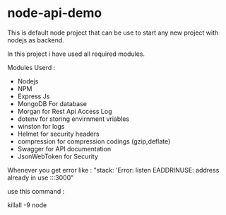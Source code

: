 # node-api-demo
This is default node project that can be use to start any new project with nodejs as backend.

In this project i have used all required modules.

Modules Userd : 

  - Nodejs
  - NPM
  - Express Js
  - MongoDB For database
  - Morgan for Rest Api Access Log
  - dotenv for storing envirnment vriables
  - winston for logs
  - Helmet for security headers
  - compression for compression codings (gzip,deflate) 
  - Swagger for API documentation
  - JsonWebToken for Security

Whenever you get error like : "stack: 'Error: listen EADDRINUSE: address already in use :::3000"

use this command : 

  killall -9 node


